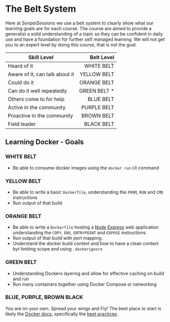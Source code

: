 # The Belt System

Here at *SenpaiSessions* we use a belt system to clearly show what our learning goals are for each course. The course are aimed to provide a generalist a solid understanding of a topic so they can be confident in daily use and have a foundation for further self managed learning. We will not get you to an expert level by doing this course, that is not the goal.

| Skill Level        | Belt Level|
| ------------- |-------------:|
|Heard of it                       |WHITE BELT   |
|Aware of it, can talk about it    |YELLOW BELT  |
|Could do it                       |ORANGE BELT  |
|Can do it well repeatedly         |GREEN BELT *  |
|Others come to for help           |BLUE BELT    |
|Active in the community           |PURPLE BELT  |
|Proactive in the community        |BROWN BELT   |
|Field leader                      |BLACK BELT   |

## Learning Docker - Goals

### WHITE BELT

- Be able to consume docker images using the `docker run` cli command

### YELLOW BELT

- Be able to write a basic `Dockerfile`, understanding the `FROM`, `RUN` and `CMD` instructions
- Run output of that build

### ORANGE BELT

- Be able to write a `Dockerfile` hosting a [Node](https://nodejs.org/en/) [Express](https://expressjs.com/) web application understanding the `COPY`, `ENV`, `ENTRYPOINT` and `EXPOSE` instructions
- Run output of that build with port mapping.
- Understand the docker build context and how to have a clean context byt limiting scope and using `.dockerignore`

### GREEN BELT

- Understanding Dockers layering and allow for effective caching on build and run
- Run many containers together using Docker Compose or networking

### BLUE, PURPLE, BROWN BLACK

You are on your own. Spread your wings and Fly! The best place to start is likely the [Docker docs](https://docs.docker.com/), specifically the [best practices](https://docs.docker.com/develop/develop-images/dockerfile_best-practices/).
